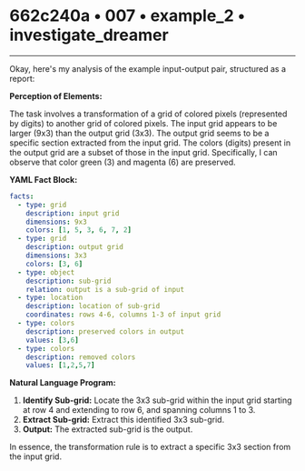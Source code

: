 # 662c240a • 007 • example_2 • investigate_dreamer

---
Okay, here's my analysis of the example input-output pair, structured as a report:

**Perception of Elements:**

The task involves a transformation of a grid of colored pixels (represented by digits) to another grid of colored pixels. The input grid appears to be larger (9x3) than the output grid (3x3). The output grid seems to be a specific section extracted from the input grid. The colors (digits) present in the output grid are a subset of those in the input grid. Specifically, I can observe that color green (3) and magenta (6) are preserved.

**YAML Fact Block:**



```yaml
facts:
  - type: grid
    description: input grid
    dimensions: 9x3
    colors: [1, 5, 3, 6, 7, 2]
  - type: grid
    description: output grid
    dimensions: 3x3
    colors: [3, 6]
  - type: object
    description: sub-grid
    relation: output is a sub-grid of input
  - type: location
    description: location of sub-grid
    coordinates: rows 4-6, columns 1-3 of input grid
  - type: colors
    description: preserved colors in output
    values: [3,6]
  - type: colors
    description: removed colors
    values: [1,2,5,7]

```



**Natural Language Program:**

1.  **Identify Sub-grid:** Locate the 3x3 sub-grid within the input grid starting at row 4 and extending to row 6, and spanning columns 1 to 3.
2.  **Extract Sub-grid:** Extract this identified 3x3 sub-grid.
3.  **Output:** The extracted sub-grid is the output.

In essence, the transformation rule is to extract a specific 3x3 section from the input grid.

